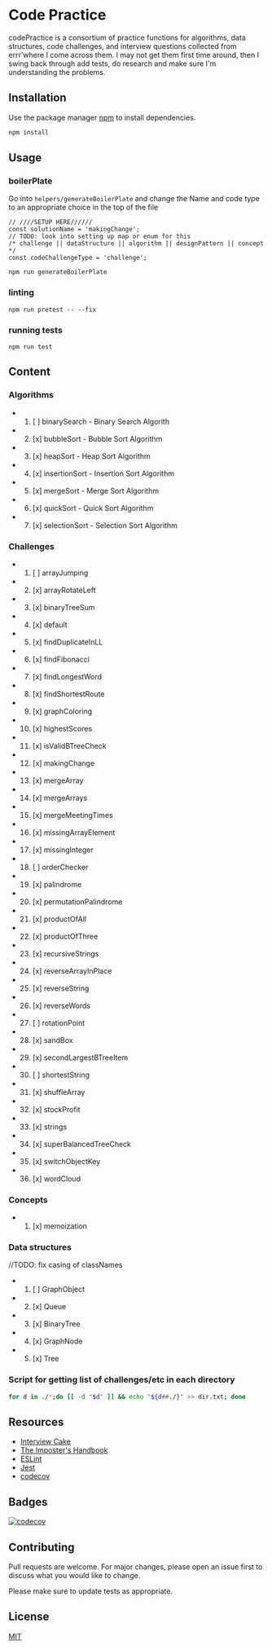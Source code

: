 # Code Practice

codePractice is a consortium of practice functions for algorithms, data structures, code challenges, and interview questions collected from errr'where I come across them. I may not get them first time around, then I swing back through add tests, do research and make sure I'm understanding the problems.

## Installation

Use the package manager [npm](https://www.npmjs.com/) to install dependencies.

```bash
npm install
```

## Usage

### boilerPlate
Go into `helpers/generateBoilerPlate` and change the Name and code type to an appropriate choice in the top of the file
```node
// ////SETUP HERE//////
const solutionName = 'makingChange';
// TODO: look into setting up map or enum for this
/* challenge || dataStructure || algorithm || designPattern || concept */
const codeChallengeType = 'challenge';
```

```node
npm run generateBoilerPlate
```

### linting
```node
npm run pretest -- --fix
```

### running tests
```node
npm run test
```

## Content

### Algorithms

- 1. [ ] binarySearch - Binary Search Algorith
- 2. [x] bubbleSort - Bubble Sort Algorithm
- 3. [x] heapSort - Heap Sort Algorithm
- 4. [x] insertionSort - Insertion Sort Algorithm
- 5. [x] mergeSort - Merge Sort Algorithm
- 6. [x] quickSort - Quick Sort Algorithm
- 7. [x] selectionSort - Selection Sort Algorithm

### Challenges

- 1. [ ] arrayJumping
- 2. [x] arrayRotateLeft
- 3. [x] binaryTreeSum
- 4. [x] default
- 5. [x] findDuplicateInLL
- 6. [x] findFibonacci
- 7. [x] findLongestWord
- 8. [x] findShortestRoute
- 9. [x] graphColoring
- 10. [x] highestScores
- 11. [x] isValidBTreeCheck
- 12. [x] makingChange
- 13. [x] mergeArray
- 14. [x] mergeArrays
- 15. [x] mergeMeetingTimes
- 16. [x] missingArrayElement
- 17. [x] missingInteger
- 18. [ ] orderChecker
- 19. [x] palindrome
- 20. [x] permutationPalindrome
- 21. [x] productOfAll
- 22. [x] productOfThree
- 23. [x] recursiveStrings
- 24. [x] reverseArrayInPlace
- 25. [x] reverseString
- 26. [x] reverseWords
- 27. [ ] rotationPoint
- 28. [x] sandBox
- 29. [x] secondLargestBTreeItem
- 30. [ ] shortestString
- 31. [x] shuffleArray
- 32. [x] stockProfit
- 33. [x] strings
- 34. [x] superBalancedTreeCheck
- 35. [x] switchObjectKey
- 36. [x] wordCloud

### Concepts

- 1. [x] memoization


### Data structures
//TODO: fix casing of classNames
- 1. [ ] GraphObject
- 2. [x] Queue
- 3. [x] BinaryTree
- 4. [x] GraphNode
- 5. [x] Tree


### Script for getting list of challenges/etc in each directory
```bash
for d in ./*;do [[ -d "$d" ]] && echo "${d##./}" >> dir.txt; done
```
## Resources

- [Interview Cake](https://interviewcake.com)
- [The Imposter's Handbook](https://bigmachine.io/products/the-imposters-handbook/)
- [ESLint](https://eslint.org/)
- [Jest](https://jestjs.io/)
- [codecov](https://codecov.io/)

## Badges
[![codecov](https://codecov.io/gh/chrismcdermut/codePractice/branch/master/graph/badge.svg)](https://codecov.io/gh/chrismcdermut/codePractice)

## Contributing
Pull requests are welcome. For major changes, please open an issue first to discuss what you would like to change.

Please make sure to update tests as appropriate.

## License
[MIT](https://choosealicense.com/licenses/mit/)
